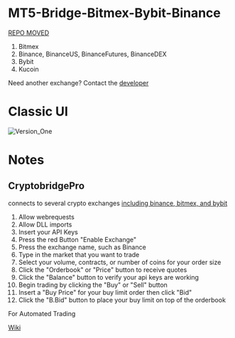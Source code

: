 # MT5-Bridge-Bitmex-Bybit-Binance
[REPO MOVED](https://github.com/fx4btc/CryptoBridgePro)

1. Bitmex
2. Binance, BinanceUS, BinanceFutures, BinanceDEX
3. Bybit 
4. Kucoin 

Need another exchange? Contact the [developer](https://t.me/Hedgebitcoin) 

# Classic UI
![Version_One](https://i.imgur.com/HJ3fDLu.png)

# Notes
## CryptobridgePro 
connects to several crypto exchanges [including binance, bitmex, and bybit](https://github.com/fx4btc/CryptoBridgePro) 

1. Allow webrequests
2. Allow DLL imports
3. Insert your API Keys
4. Press the red Button "Enable Exchange"
5. Press the exchange name, such as Binance
6. Type in the market that you want to trade 
7. Select your volume, contracts, or number of coins for your order size
8. Click the "Orderbook" or "Price" button to receive quotes 
9. Click the "Balance" button to verify your api keys are working
10. Begin trading by clicking the "Buy" or "Sell" button
11. Insert a "Buy Price" for your buy limit order then click "Bid"
12. Click the "B.Bid" button to place your buy limit on top of the orderbook

For Automated Trading

[Wiki](https://github.com/fx4btc/MT5-Crypto-Bridge-Bitmex-Bybit-Binance/wiki/Automated-Trading)


